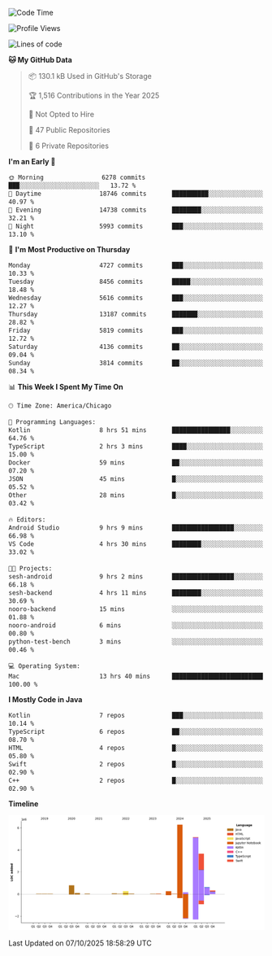 <!--START_SECTION:waka-->
![Code Time](http://img.shields.io/badge/Code%20Time-1%2C568%20hrs%2045%20mins-blue)

![Profile Views](http://img.shields.io/badge/Profile%20Views-0-blue)

![Lines of code](https://img.shields.io/badge/From%20Hello%20World%20I%27ve%20Written-17.8%20million%20lines%20of%20code-blue)

**🐱 My GitHub Data** 

> 📦 130.1 kB Used in GitHub's Storage 
 > 
> 🏆 1,516 Contributions in the Year 2025
 > 
> 🚫 Not Opted to Hire
 > 
> 📜 47 Public Repositories 
 > 
> 🔑 6 Private Repositories 
 > 
**I'm an Early 🐤** 

```text
🌞 Morning                6278 commits        ███░░░░░░░░░░░░░░░░░░░░░░   13.72 % 
🌆 Daytime                18746 commits       ██████████░░░░░░░░░░░░░░░   40.97 % 
🌃 Evening                14738 commits       ████████░░░░░░░░░░░░░░░░░   32.21 % 
🌙 Night                  5993 commits        ███░░░░░░░░░░░░░░░░░░░░░░   13.10 % 
```
📅 **I'm Most Productive on Thursday** 

```text
Monday                   4727 commits        ███░░░░░░░░░░░░░░░░░░░░░░   10.33 % 
Tuesday                  8456 commits        █████░░░░░░░░░░░░░░░░░░░░   18.48 % 
Wednesday                5616 commits        ███░░░░░░░░░░░░░░░░░░░░░░   12.27 % 
Thursday                 13187 commits       ███████░░░░░░░░░░░░░░░░░░   28.82 % 
Friday                   5819 commits        ███░░░░░░░░░░░░░░░░░░░░░░   12.72 % 
Saturday                 4136 commits        ██░░░░░░░░░░░░░░░░░░░░░░░   09.04 % 
Sunday                   3814 commits        ██░░░░░░░░░░░░░░░░░░░░░░░   08.34 % 
```


📊 **This Week I Spent My Time On** 

```text
🕑︎ Time Zone: America/Chicago

💬 Programming Languages: 
Kotlin                   8 hrs 51 mins       ████████████████░░░░░░░░░   64.76 % 
TypeScript               2 hrs 3 mins        ████░░░░░░░░░░░░░░░░░░░░░   15.00 % 
Docker                   59 mins             ██░░░░░░░░░░░░░░░░░░░░░░░   07.20 % 
JSON                     45 mins             █░░░░░░░░░░░░░░░░░░░░░░░░   05.52 % 
Other                    28 mins             █░░░░░░░░░░░░░░░░░░░░░░░░   03.42 % 

🔥 Editors: 
Android Studio           9 hrs 9 mins        █████████████████░░░░░░░░   66.98 % 
VS Code                  4 hrs 30 mins       ████████░░░░░░░░░░░░░░░░░   33.02 % 

🐱‍💻 Projects: 
sesh-android             9 hrs 2 mins        █████████████████░░░░░░░░   66.18 % 
sesh-backend             4 hrs 11 mins       ████████░░░░░░░░░░░░░░░░░   30.69 % 
nooro-backend            15 mins             ░░░░░░░░░░░░░░░░░░░░░░░░░   01.88 % 
nooro-android            6 mins              ░░░░░░░░░░░░░░░░░░░░░░░░░   00.80 % 
python-test-bench        3 mins              ░░░░░░░░░░░░░░░░░░░░░░░░░   00.46 % 

💻 Operating System: 
Mac                      13 hrs 40 mins      █████████████████████████   100.00 % 
```

**I Mostly Code in Java** 

```text
Kotlin                   7 repos             ███░░░░░░░░░░░░░░░░░░░░░░   10.14 % 
TypeScript               6 repos             ██░░░░░░░░░░░░░░░░░░░░░░░   08.70 % 
HTML                     4 repos             █░░░░░░░░░░░░░░░░░░░░░░░░   05.80 % 
Swift                    2 repos             █░░░░░░░░░░░░░░░░░░░░░░░░   02.90 % 
C++                      2 repos             █░░░░░░░░░░░░░░░░░░░░░░░░   02.90 % 
```



**Timeline**

![Lines of Code chart](https://raw.githubusercontent.com/phanijsp/phanijsp/main/assets/bar_graph.png)


 Last Updated on 07/10/2025 18:58:29 UTC
<!--END_SECTION:waka-->
